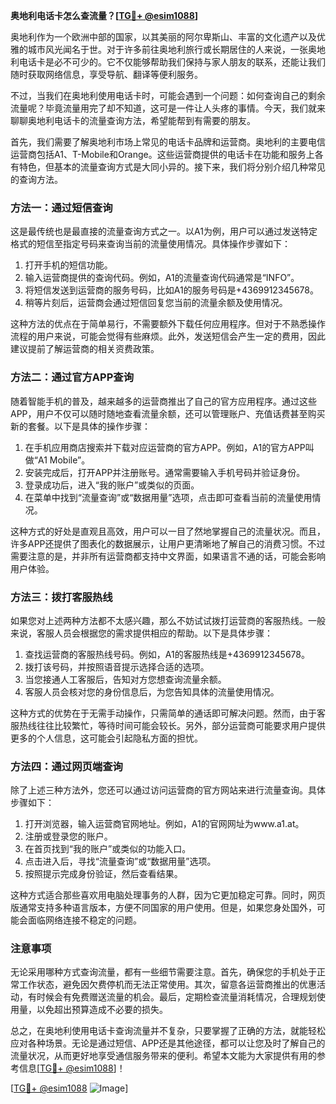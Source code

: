 **奥地利电话卡怎么查流量？[[TG💪+ @esim1088](https://t.me/s/esim1088)]**

奥地利作为一个欧洲中部的国家，以其美丽的阿尔卑斯山、丰富的文化遗产以及优雅的城市风光闻名于世。对于许多前往奥地利旅行或长期居住的人来说，一张奥地利电话卡是必不可少的。它不仅能够帮助我们保持与家人朋友的联系，还能让我们随时获取网络信息，享受导航、翻译等便利服务。

不过，当我们在奥地利使用电话卡时，可能会遇到一个问题：如何查询自己的剩余流量呢？毕竟流量用完了却不知道，这可是一件让人头疼的事情。今天，我们就来聊聊奥地利电话卡的流量查询方法，希望能帮到有需要的朋友。

首先，我们需要了解奥地利市场上常见的电话卡品牌和运营商。奥地利的主要电信运营商包括A1、T-Mobile和Orange。这些运营商提供的电话卡在功能和服务上各有特色，但基本的流量查询方式是大同小异的。接下来，我们将分别介绍几种常见的查询方法。

### 方法一：通过短信查询

这是最传统也是最直接的流量查询方式之一。以A1为例，用户可以通过发送特定格式的短信至指定号码来查询当前的流量使用情况。具体操作步骤如下：

1. 打开手机的短信功能。
2. 输入运营商提供的查询代码。例如，A1的流量查询代码通常是“INFO”。
3. 将短信发送到运营商的服务号码，比如A1的服务号码是+4369912345678。
4. 稍等片刻后，运营商会通过短信回复您当前的流量余额及使用情况。

这种方法的优点在于简单易行，不需要额外下载任何应用程序。但对于不熟悉操作流程的用户来说，可能会觉得有些麻烦。此外，发送短信会产生一定的费用，因此建议提前了解运营商的相关资费政策。

### 方法二：通过官方APP查询

随着智能手机的普及，越来越多的运营商推出了自己的官方应用程序。通过这些APP，用户不仅可以随时随地查看流量余额，还可以管理账户、充值话费甚至购买新的套餐。以下是具体的操作步骤：

1. 在手机应用商店搜索并下载对应运营商的官方APP。例如，A1的官方APP叫做“A1 Mobile”。
2. 安装完成后，打开APP并注册账号。通常需要输入手机号码并验证身份。
3. 登录成功后，进入“我的账户”或类似的页面。
4. 在菜单中找到“流量查询”或“数据用量”选项，点击即可查看当前的流量使用情况。

这种方式的好处是直观且高效，用户可以一目了然地掌握自己的流量状况。而且，许多APP还提供了图表化的数据展示，让用户更清晰地了解自己的消费习惯。不过需要注意的是，并非所有运营商都支持中文界面，如果语言不通的话，可能会影响用户体验。

### 方法三：拨打客服热线

如果您对上述两种方法都不太感兴趣，那么不妨试试拨打运营商的客服热线。一般来说，客服人员会根据您的需求提供相应的帮助。以下是具体步骤：

1. 查找运营商的客服热线号码。例如，A1的客服热线是+4369912345678。
2. 拨打该号码，并按照语音提示选择合适的选项。
3. 当您接通人工客服后，告知对方您想查询流量余额。
4. 客服人员会核对您的身份信息后，为您告知具体的流量使用情况。

这种方式的优势在于无需手动操作，只需简单的通话即可解决问题。然而，由于客服热线往往比较繁忙，等待时间可能会较长。另外，部分运营商可能要求用户提供更多的个人信息，这可能会引起隐私方面的担忧。

### 方法四：通过网页端查询

除了上述三种方法外，您还可以通过访问运营商的官方网站来进行流量查询。具体步骤如下：

1. 打开浏览器，输入运营商官网地址。例如，A1的官网网址为www.a1.at。
2. 注册或登录您的账户。
3. 在首页找到“我的账户”或类似的功能入口。
4. 点击进入后，寻找“流量查询”或“数据用量”选项。
5. 按照提示完成身份验证，然后查看结果。

这种方式适合那些喜欢用电脑处理事务的人群，因为它更加稳定可靠。同时，网页版通常支持多种语言版本，方便不同国家的用户使用。但是，如果您身处国外，可能会面临网络连接不稳定的问题。

### 注意事项

无论采用哪种方式查询流量，都有一些细节需要注意。首先，确保您的手机处于正常工作状态，避免因欠费停机而无法正常使用。其次，留意各运营商推出的优惠活动，有时候会有免费赠送流量的机会。最后，定期检查流量消耗情况，合理规划使用量，以免超出预算造成不必要的损失。

总之，在奥地利使用电话卡查询流量并不复杂，只要掌握了正确的方法，就能轻松应对各种场景。无论是通过短信、APP还是其他途径，都可以让您及时了解自己的流量状况，从而更好地享受通信服务带来的便利。希望本文能为大家提供有用的参考信息[[TG💪+ @esim1088](https://t.me/s/esim1088)]！

[[TG💪+ @esim1088](https://t.me/s/esim1088) ![Image](https://i.postimg.cc/4NQfJmqS/Snipaste-2025-05-13-00-14-12.png)]